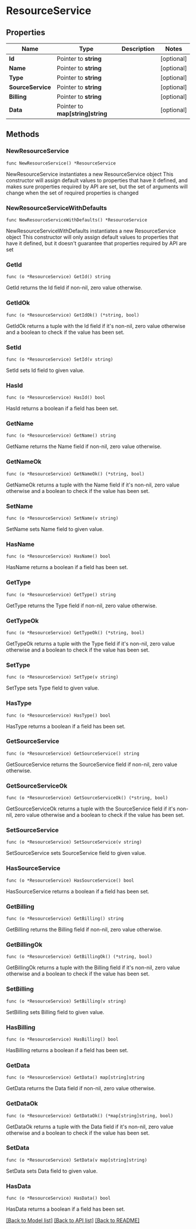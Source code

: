 # ResourceService

## Properties

Name | Type | Description | Notes
------------ | ------------- | ------------- | -------------
**Id** | Pointer to **string** |  | [optional] 
**Name** | Pointer to **string** |  | [optional] 
**Type** | Pointer to **string** |  | [optional] 
**SourceService** | Pointer to **string** |  | [optional] 
**Billing** | Pointer to **string** |  | [optional] 
**Data** | Pointer to **map[string]string** |  | [optional] 

## Methods

### NewResourceService

`func NewResourceService() *ResourceService`

NewResourceService instantiates a new ResourceService object
This constructor will assign default values to properties that have it defined,
and makes sure properties required by API are set, but the set of arguments
will change when the set of required properties is changed

### NewResourceServiceWithDefaults

`func NewResourceServiceWithDefaults() *ResourceService`

NewResourceServiceWithDefaults instantiates a new ResourceService object
This constructor will only assign default values to properties that have it defined,
but it doesn't guarantee that properties required by API are set

### GetId

`func (o *ResourceService) GetId() string`

GetId returns the Id field if non-nil, zero value otherwise.

### GetIdOk

`func (o *ResourceService) GetIdOk() (*string, bool)`

GetIdOk returns a tuple with the Id field if it's non-nil, zero value otherwise
and a boolean to check if the value has been set.

### SetId

`func (o *ResourceService) SetId(v string)`

SetId sets Id field to given value.

### HasId

`func (o *ResourceService) HasId() bool`

HasId returns a boolean if a field has been set.

### GetName

`func (o *ResourceService) GetName() string`

GetName returns the Name field if non-nil, zero value otherwise.

### GetNameOk

`func (o *ResourceService) GetNameOk() (*string, bool)`

GetNameOk returns a tuple with the Name field if it's non-nil, zero value otherwise
and a boolean to check if the value has been set.

### SetName

`func (o *ResourceService) SetName(v string)`

SetName sets Name field to given value.

### HasName

`func (o *ResourceService) HasName() bool`

HasName returns a boolean if a field has been set.

### GetType

`func (o *ResourceService) GetType() string`

GetType returns the Type field if non-nil, zero value otherwise.

### GetTypeOk

`func (o *ResourceService) GetTypeOk() (*string, bool)`

GetTypeOk returns a tuple with the Type field if it's non-nil, zero value otherwise
and a boolean to check if the value has been set.

### SetType

`func (o *ResourceService) SetType(v string)`

SetType sets Type field to given value.

### HasType

`func (o *ResourceService) HasType() bool`

HasType returns a boolean if a field has been set.

### GetSourceService

`func (o *ResourceService) GetSourceService() string`

GetSourceService returns the SourceService field if non-nil, zero value otherwise.

### GetSourceServiceOk

`func (o *ResourceService) GetSourceServiceOk() (*string, bool)`

GetSourceServiceOk returns a tuple with the SourceService field if it's non-nil, zero value otherwise
and a boolean to check if the value has been set.

### SetSourceService

`func (o *ResourceService) SetSourceService(v string)`

SetSourceService sets SourceService field to given value.

### HasSourceService

`func (o *ResourceService) HasSourceService() bool`

HasSourceService returns a boolean if a field has been set.

### GetBilling

`func (o *ResourceService) GetBilling() string`

GetBilling returns the Billing field if non-nil, zero value otherwise.

### GetBillingOk

`func (o *ResourceService) GetBillingOk() (*string, bool)`

GetBillingOk returns a tuple with the Billing field if it's non-nil, zero value otherwise
and a boolean to check if the value has been set.

### SetBilling

`func (o *ResourceService) SetBilling(v string)`

SetBilling sets Billing field to given value.

### HasBilling

`func (o *ResourceService) HasBilling() bool`

HasBilling returns a boolean if a field has been set.

### GetData

`func (o *ResourceService) GetData() map[string]string`

GetData returns the Data field if non-nil, zero value otherwise.

### GetDataOk

`func (o *ResourceService) GetDataOk() (*map[string]string, bool)`

GetDataOk returns a tuple with the Data field if it's non-nil, zero value otherwise
and a boolean to check if the value has been set.

### SetData

`func (o *ResourceService) SetData(v map[string]string)`

SetData sets Data field to given value.

### HasData

`func (o *ResourceService) HasData() bool`

HasData returns a boolean if a field has been set.


[[Back to Model list]](../README.md#documentation-for-models) [[Back to API list]](../README.md#documentation-for-api-endpoints) [[Back to README]](../README.md)


